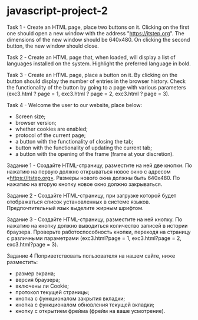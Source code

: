 # javascript-project-2

Task 1 - Create an HTML page, place two buttons on it. Clicking on the first one should open a new window with the address "https://itstep.org". The dimensions of the new window should be 640x480. On clicking the second button, the new window should close.

Task 2 - Create an HTML page that, when loaded, will display a list of languages ​​installed on the system. Highlight the preferred language in bold.

Task 3 - Create an HTML page, place a button on it. By clicking on the button should display the number of entries in the browser history.
Check the functionality of the button by going to a page with various parameters (exc3.html ? page = 1, exc3.html ? page = 2, exc3.html ? page = 3).

Task 4 - Welcome the user to our website, place below:
- Screen size;
- browser version;
- whether cookies are enabled;
- protocol of the current page;
- a button with the functionality of closing the tab;
- button with the functionality of updating the current tab;
- a button with the opening of the frame (frame at your discretion).


Задание 1 - Создайте HTML-страницу, разместите на ней две кнопки. По нажатию на первую должно открываться новое
окно с адресом «https://itstep.org». Размеры нового окна должны быть 640х480. По нажатию на вторую кнопку новое окно должно закрываться.

Задание 2 - Создайте HTML-страницу, при загрузке которой будет отображаться список установленных в системе языков. Предпочтительный язык выделите жирным шрифтом.

Задание 3 - Создайте HTML-страницу, разместите на ней кнопку. По нажатию на кнопку должно выводиться количество записей в истории браузера. Проверьте работоспособность кнопки, переходя на страницу с различными параметрами (exc3.html?page = 1, exc3.html?page = 2, exc3.html?page = 3).

Задание 4
Поприветствовать пользователя на нашем сайте, ниже разместить:
- размер экрана;
- версия браузера;
- включены ли Cookie;
- протокол текущей страницы;
- кнопка с функционалом закрытия вкладки;
- кнопка с функционалом обновления текущей вкладки;
- кнопку с открытием фрейма (фрейм на ваше усмотрение).
